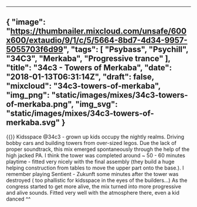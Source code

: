
---
{
  "image": "https://thumbnailer.mixcloud.com/unsafe/600x600/extaudio/9/1/c/5/5664-8bd7-4d34-9957-5055703f6d99",
  "tags": [
    "Psybass",
    "Psychill",
    "34C3",
    "Merkaba",
    "Progressive trance"
  ],
  "title": "34c3 - Towers of Merkaba",
  "date": "2018-01-13T06:31:14Z",
  "draft": false,
  "mixcloud": "34c3-towers-of-merkaba",
  "img_png": "static/images/mixes/34c3-towers-of-merkaba.png",
  "img_svg": "static/images/mixes/34c3-towers-of-merkaba.svg"
}
---
{{<mixcloud>}}
Kidsspace @34c3 - grown up kids occupy the nightly realms. Driving bobby cars and building towers from over-sized legos. Due the lack of proper soundtrack, this mix emerged spontaneously through the help of the high jacked PA.
I think the tower was completed around ~ 50 - 60 minutes playtime - fitted very nicely with the final assembly (they build a huge helping construction from tables to move the upper part onto the base.). I remember playing Sentient - Zukunft some minutes after the tower was destroyed ( too phallistic for kidsspace in the eyes of the builders...)
As the congress started to get more alive, the mix turned into more progressive and alive sounds. Fitted very well with the atmosphere there, even a kid danced ^^
